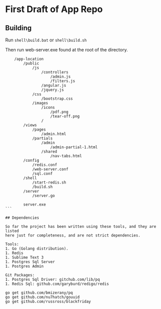 # First Draft of App Repo

## Building

Run `shell\build.bat` or `shell\build.sh`

Then run web-server.exe found at the root of the directory.

````
	/app-location
		/public
			/js
				/controllers
					/admin.js
					/filters.js
				/angular.js
				/jquery.js
			/css
				/bootstrap.css
			/images
				/icons
					/pdf.png
					/tear-off.png
				/
		/views
			/pages
				/admin.html
			/partials
				/admin
					/admin-partial-1.html
				/shared
					/nav-tabs.html
		/config
			/redis.conf
			/web-server.conf
			/sql.conf
		/shell
			/start-redis.sh
			/build.sh
		/server
			/server.go

		server.exe
```

## Dependencies

So far the project has been written using these tools, and they are listed
here just for completeness, and are not strict dependencies.

Tools:
1. Go (Golang distribution).
1. Redis
1. Sublime Text 3
1. Postgres Sql Server
1. Postgres Admin

Git Packages:
1. Postgres Sql Driver: gitchub.com/lib/pq
1. Redis Sql: github.com/garyburd/redigo/redis

go get github.com/bmizerany/pq
go get github.com/nu7hatch/gouuid
go get github.com/russross/blackfriday
